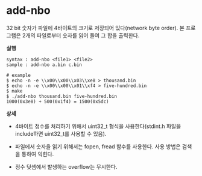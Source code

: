 # add-nbo

32 bit 숫자가 파일에 4바이트의 크기로 저장되어 있다(network byte order). 본 프로그램은 2개의 파일로부터 숫자를 읽어 들여 그 합을 출력한다.

**실행**
```
syntax : add-nbo <file1> <file2>
sample : add-nbo a.bin c.bin

# example
$ echo -n -e \\x00\\x00\\x03\\xe8 > thousand.bin
$ echo -n -e \\x00\\x00\\x01\\xf4 > five-hundred.bin
$ make
$ ./add-nbo thousand.bin five-hundred.bin
1000(0x3e8) + 500(0x1f4) = 1500(0x5dc)
```


**상세**


- 4바이트 정수를 처리하기 위해서 uint32_t 형식을 사용한다(stdint.h 파일을 include하면 uint32_t를 사용할 수 있음).


- 파일에서 숫자을 읽기 위해서는 fopen, fread 함수를 사용한다. 사용 방법은 검색을 통하여 익힌다.


- 정수 덧셈에서 발생하는 overflow는 무시한다.
